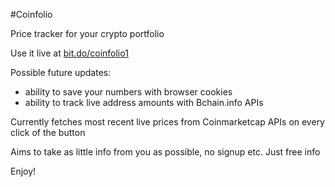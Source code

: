 #Coinfolio

Price tracker for your crypto portfolio

Use it live at <a href="http://bit.do/coinfolio1" target="_blank">bit.do/coinfolio1</a>

Possible future updates:
 - ability to save your numbers with browser cookies
 - ability to track live address amounts with Bchain.info APIs

 Currently fetches most recent live prices from Coinmarketcap APIs on every click of the button

 Aims to take as little info from you as possible, no signup etc. Just free info

 Enjoy!
